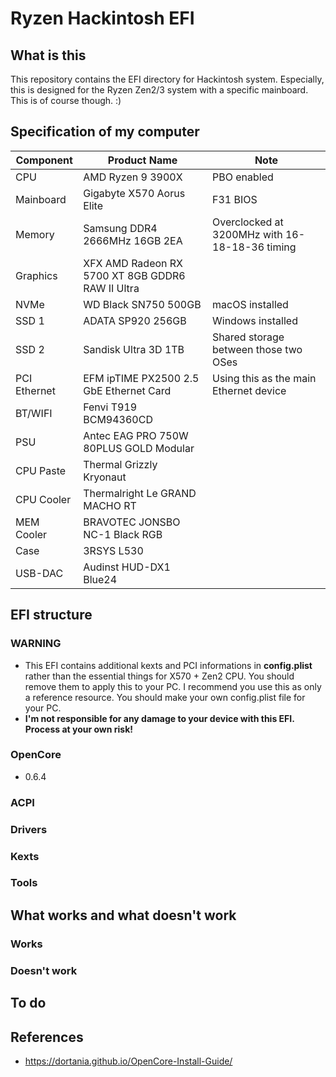 # Ryzen Hackintosh EFI

## What is this

This repository contains the EFI directory for Hackintosh system. Especially, this is designed for the Ryzen Zen2/3 system with a specific mainboard. This is of course though. :)

## Specification of my computer

| Component    | Product Name                                     | Note                                           |
|--------------|--------------------------------------------------|------------------------------------------------|
| CPU          | AMD Ryzen 9 3900X                                | PBO enabled                                    |
| Mainboard    | Gigabyte X570 Aorus Elite                        | F31 BIOS                                       |
| Memory       | Samsung DDR4 2666MHz 16GB 2EA                    | Overclocked at 3200MHz with 16-18-18-36 timing |
| Graphics     | XFX AMD Radeon RX 5700 XT 8GB GDDR6 RAW II Ultra |                                                |
| NVMe         | WD Black SN750 500GB                             | macOS installed                                |
| SSD 1        | ADATA SP920 256GB                                | Windows installed                              |
| SSD 2        | Sandisk Ultra 3D 1TB                             | Shared storage between those two OSes          |
| PCI Ethernet | EFM ipTIME PX2500 2.5 GbE Ethernet Card          | Using this as the main Ethernet device         |
| BT/WIFI      | Fenvi T919 BCM94360CD                            |                                                |
| PSU          | Antec EAG PRO 750W 80PLUS GOLD Modular           |                                                |
| CPU Paste    | Thermal Grizzly Kryonaut                         |                                                |
| CPU Cooler   | Thermalright Le GRAND MACHO RT                   |                                                |
| MEM Cooler   | BRAVOTEC JONSBO NC-1 Black RGB                   |                                                |
| Case         | 3RSYS L530                                       |                                                |
| USB-DAC      | Audinst HUD-DX1 Blue24                           |                                                |

## EFI structure

### WARNING

- This EFI contains additional kexts and PCI informations in **config.plist** rather than the essential things for X570 + Zen2 CPU. You should remove them to apply this to your PC. I recommend you use this as only a reference resource. You should make your own config.plist file for your PC.
- **I'm not responsible for any damage to your device with this EFI. Process at your own risk!**

### OpenCore

- 0.6.4

### ACPI

### Drivers

### Kexts

### Tools

## What works and what doesn't work

### Works

### Doesn't work

## To do

## References

- https://dortania.github.io/OpenCore-Install-Guide/
